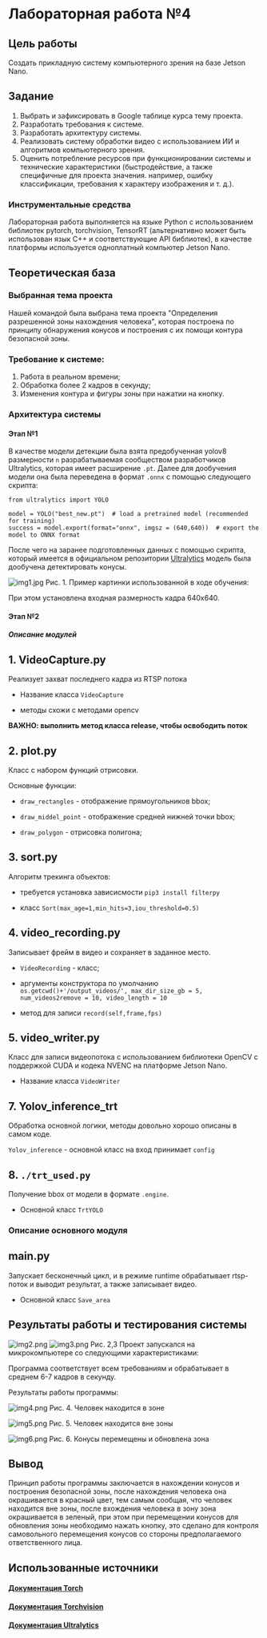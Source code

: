 # Лабораторная работа №4

## Цель работы

Создать прикладную систему компьютерного зрения на базе Jetson Nano.

## Задание

1. Выбрать и зафиксировать в Google таблице курса тему проекта.
2. Разработать требования к системе.
3. Разработать архитектуру системы.
4. Реализовать систему обработки видео с использованием ИИ и алгоритмов
компьютерного зрения.
5. Оценить потребление ресурсов при функционировании системы и технические
характеристики (быстродействие, а также специфичные для проекта значения.
например, ошибку классификации, требования к характеру изображения и т. д.).

### Инструментальные средства

Лабораторная работа выполняется на языке Python с использованием библиотек pytorch,
torchvision, TensorRT (альтернативно может быть использован язык C++ и
соответствующие API библиотек), в качестве платформы используется одноплатный
компьютер Jetson Nano.

## Теоретическая база

### Выбранная тема проекта

Нашей командой была выбрана тема проекта "Определения разрешенной зоны нахождения человека", которая построена по 
принципу обнаружения конусов и построения с их помощи контура безопасной зоны. 

### Требование к системе: 
1. Работа в реальном времени;
2. Обработка более 2 кадров в секунду;
3. Изменения контура и фигуры зоны при нажатии на кнопку.

### Архитектура системы

#### Этап №1

В качестве модели детекции была взята предобученная yolov8 размерности `n` разрабатываемая сообществом разработчиков Ultralytics, которая
имеет расширение `.pt`. Далее для дообучения модели она была переведена в формат `.onnx` с помощью следующего скрипта:

```
from ultralytics import YOLO

model = YOLO("best_new.pt")  # load a pretrained model (recommended for training)
success = model.export(format="onnx", imgsz = (640,640))  # export the model to ONNX format
```
   После чего на заранее подготовленных данных с помощью скрипта, который имеется в официальном репозитории 
   [Ultralytics](https://github.com/ultralytics/ultralytics) модель была дообучена детектировать конусы.



![img1.jpg](./img/img1.jpg)
Рис. 1. Пример картинки использованной в ходе обучения:

При этом установлена входная размерность кадра 640х640.

#### Этап №2

##### Описание модулей

## 1. VideoCapture.py

Реализует захват последнего кадра из RTSP потока

* Название класса `VideoCapture`

* методы схожи с методами opencv

**ВАЖНО: выполнить метод класса release, чтобы освободить поток**

## 2. plot.py

Класс с набором функций отрисовки.

Основные функции:

* `draw_rectangles` - отображение прямоугольников bbox;

* `draw_middel_point` - отображение средней нижней точки bbox;

* `draw_polygon` - отрисовка полигона;

## 3. sort.py

Алгоритм трекинга объектов:

* требуется установка зависисмости `pip3 install filterpy` 

* класс `Sort(max_age=1,min_hits=3,iou_threshold=0.5)`


## 4. video_recording.py

Записывает фрейм в видео и сохраняет в заданное место.

* `VideoRecording` - класс;

* аргументы конструктора по умолчанию `os.getcwd()+'/output_videos/', max_dir_size_gb = 5, num_videos2remove = 10, video_length = 10`

* метод для записи `record(self,frame,fps)`

## 5. video_writer.py

Класс для записи видеопотока с использованием библиотеки OpenCV с поддержкой CUDA и кодека NVENC 
на платформе Jetson Nano.

* Название класса `VideoWriter`


## 7. Yolov_inference_trt

Обработка основной логики, методы довольно хорошо описаны в самом коде.

`Yolov_inference` - основной класс на вход принимает `config`


## 8. `./trt_used.py`

Получение bbox от модели в формате `.engine`.

* Основной класс `TrtYOLO`

### Описание основного модуля

## main.py

Запускает бесконечный цикл, и в режиме runtime обрабатывает rtsp-поток и выводит результат, а также записывает видео.

* Основной класс `Save_area`

## Результаты работы и тестирования системы

![img2.png](./img/img2.png)
![img3.png](./img/img3.png)
Рис. 2,3 Проект запускался на микрокомпьютере со следующими характеристиками:
   
Программа соответствует всем требованиям и обрабатывает в среднем 6-7 кадров в секунду.

Результаты работы программы:

![img4.png](./img/img4.png)
Рис. 4. Человек находится в зоне

![img5.png](./img/img5.png)
Рис. 5. Человек находится вне зоны

![img6.png](./img/img6.png)
Рис. 6. Конусы перемещены и обновлена зона


## Вывод

Принцип работы программы заключается в нахождении конусов и построения безопасной зоны, после нахождения человека она окрашивается
в красный цвет, тем самым сообщая, что человек находится вне зоны, после вхождения человека в зону зона окрашивается в зеленый, 
при этом при перемещении конусов для обновления зоны необходимо нажать кнопку, это сделано для контроля самовольного перемещения 
конусов со стороны предполагаемого ответственного лица. 

## Использованные источники

#### [Документация Torch](https://pytorch.org/docs/stable/index.html)

#### [Документация Torchvision](https://pytorch.org/vision/stable/index.html)

#### [Документация Ultralytics](https://github.com/ultralytics/ultralytics)
